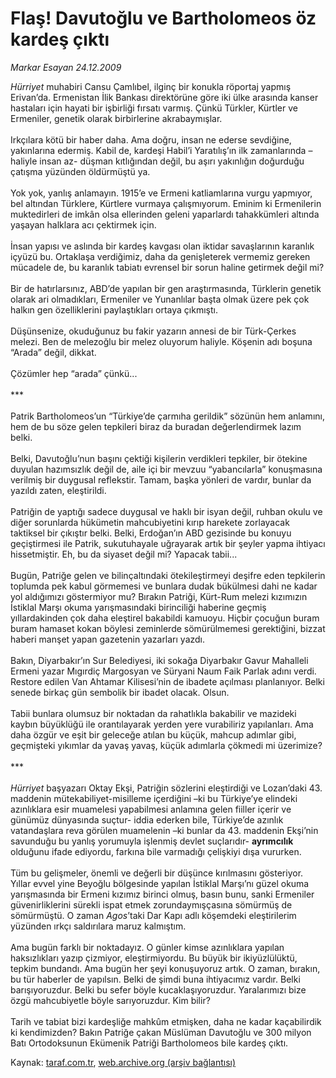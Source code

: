 # Flaş! Davutoğlu ve Bartholomeos öz kardeş çıktı

*Markar Esayan 24.12.2009*

<div class="yazi"><i>Hürriyet</i> muhabiri Cansu Çamlıbel, ilginç bir konukla röportaj yapmış Erivan’da. Ermenistan İlik Bankası direktörüne göre iki ülke arasında kanser hastaları için hayati bir işbirliği fırsatı varmış. Çünkü Türkler, Kürtler ve Ermeniler, genetik olarak birbirlerine akrabaymışlar. <br/><br/>Irkçılara kötü bir haber daha. Ama doğru, insan ne ederse sevdiğine, yakınlarına edermiş. Kabil de, kardeşi Habil’i Yaratılış’ın ilk zamanlarında –haliyle insan az- düşman kıtlığından değil, bu aşırı yakınlığın doğurduğu çatışma yüzünden öldürmüştü ya. <br/><br/>Yok yok, yanlış anlamayın. 1915’e ve Ermeni katliamlarına vurgu yapmıyor, bel altından Türklere, Kürtlere vurmaya çalışmıyorum. Eminim ki Ermenilerin muktedirleri de imkân olsa ellerinden geleni yaparlardı tahakkümleri altında yaşayan halklara acı çektirmek için. <br/><br/>İnsan yapısı ve aslında bir kardeş kavgası olan iktidar savaşlarının karanlık içyüzü bu. Ortaklaşa verdiğimiz, daha da genişleterek vermemiz gereken mücadele de, bu karanlık tabiatı evrensel bir sorun haline getirmek değil mi? <br/><br/>Bir de hatırlarsınız, ABD’de yapılan bir gen araştırmasında, Türklerin genetik olarak ari olmadıkları, Ermeniler ve Yunanlılar başta olmak üzere pek çok halkın gen özelliklerini paylaştıkları ortaya çıkmıştı. <br/><br/>Düşünsenize, okuduğunuz bu fakir yazarın annesi de bir Türk-Çerkes melezi. Ben de melezoğlu bir melez oluyorum haliyle. Köşenin adı boşuna “Arada” değil, dikkat. <br/><br/>Çözümler hep “arada” çünkü... <br/><br/>*** <br/><br/>Patrik Bartholomeos’un “Türkiye’de çarmıha gerildik” sözünün hem anlamını, hem de bu söze gelen tepkileri biraz da buradan değerlendirmek lazım belki. <br/><br/>Belki, Davutoğlu’nun başını çektiği kişilerin verdikleri tepkiler, bir ötekine duyulan hazımsızlık değil de, aile içi bir mevzuu “yabancılarla” konuşmasına verilmiş bir duygusal reflekstir. Tamam, başka yönleri de vardır, bunlar da yazıldı zaten, eleştirildi. <br/><br/>Patriğin de yaptığı sadece duygusal ve haklı bir isyan değil, ruhban okulu ve diğer sorunlarda hükümetin mahcubiyetini kırıp harekete zorlayacak taktiksel bir çıkıştır belki. Belki, Erdoğan’ın ABD gezisinde bu konuyu geçiştirmesi ile Patrik, sukutuhayale uğrayarak artık bir şeyler yapma ihtiyacı hissetmiştir. Eh, bu da siyaset değil mi? Yapacak tabii... <br/><br/>Bugün, Patriğe gelen ve bilinçaltındaki ötekileştirmeyi deşifre eden tepkilerin toplumda pek kabul görmemesi ve bunlara dudak bükülmesi dahi ne kadar yol aldığımızı göstermiyor mu? Bırakın Patriği, Kürt-Rum melezi kızımızın İstiklal Marşı okuma yarışmasındaki birinciliği haberine geçmiş yıllardakinden çok daha eleştirel bakabildi kamuoyu. Hiçbir çocuğun buram buram hamaset kokan böylesi zeminlerde sömürülmemesi gerektiğini, bizzat haberi manşet yapan gazetenin yazarları yazdı. <br/><br/>Bakın, Diyarbakır’ın Sur Belediyesi, iki sokağa Diyarbakır Gavur Mahalleli Ermeni yazar Mıgırdiç Margosyan ve Süryani Naum Faik Parlak adını verdi. Restore edilen Van Ahtamar Kilisesi’nin de ibadete açılması planlanıyor. Belki senede birkaç gün sembolik bir ibadet olacak. Olsun. <br/><br/>Tabii bunlara olumsuz bir noktadan da rahatlıkla bakabilir ve mazideki kaybın büyüklüğü ile orantılayarak yerden yere vurabiliriz yapılanları. Ama daha özgür ve eşit bir geleceğe atılan bu küçük, mahcup adımlar gibi, geçmişteki yıkımlar da yavaş yavaş, küçük adımlarla çökmedi mi üzerimize? <br/><br/>***<i> <br/><br/>Hürriyet</i> başyazarı Oktay Ekşi, Patriğin sözlerini eleştirdiği ve Lozan’daki 43. maddenin mütekabiliyet-misilleme içerdiğini –ki bu Türkiye’ye elindeki azınlıklara esir muamelesi yapabilmesi anlamına gelen fiiller içerir ve günümüz dünyasında suçtur- iddia ederken bile, Türkiye’de azınlık vatandaşlara reva görülen muamelenin –ki bunlar da 43. maddenin Ekşi’nin savunduğu bu yanlış yorumuyla işlenmiş devlet suçlarıdır- <b>ayrımcılık</b> olduğunu ifade ediyordu, farkına bile varmadığı çelişkiyi dışa vururken. <br/><br/>Tüm bu gelişmeler, önemli ve değerli bir düşünce kırılmasını gösteriyor. Yıllar evvel yine Beyoğlu bölgesinde yapılan İstiklal Marşı’nı güzel okuma yarışmasında bir Ermeni kızımız birinci olmuş, basın bunu, sanki Ermeniler güvenirliklerini sürekli ispat etmek zorundaymışçasına sömürmüş de sömürmüştü. O zaman <i>Agos</i>’taki Dar Kapı adlı köşemdeki eleştirilerim yüzünden ırkçı saldırılara maruz kalmıştım. <br/><br/>Ama bugün farklı bir noktadayız. O günler kimse azınlıklara yapılan haksızlıkları yazıp çizmiyor, eleştirmiyordu. Bu büyük bir ikiyüzlülüktü, tepkim bundandı. Ama bugün her şeyi konuşuyoruz artık. O zaman, bırakın, bu tür haberler de yapılsın. Belki de şimdi buna ihtiyacımız vardır. Belki barışıyoruzdur. Belki bu sefer böyle kucaklaşıyoruzdur. Yaralarımızı bize özgü mahcubiyetle böyle sarıyoruzdur. Kim bilir? <br/><br/>Tarih ve tabiat bizi kardeşliğe mahkûm etmişken, daha ne kadar kaçabilirdik ki kendimizden? Bakın Patriğe çakan Müslüman Davutoğlu ve 300 milyon Batı Ortodoksunun Ekümenik Patriği Bartholomeos bile kardeş çıktı.
              </div>

Kaynak: [taraf.com.tr](http://taraf.com.tr:80/makale/9192.htm), [web.archive.org (arşiv bağlantısı)](http://web.archive.org/web/20100322224140/http://taraf.com.tr:80/makale/9192.htm)
